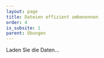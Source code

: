 ```yaml
---
layout: page
title: Dateien effizient umbenennen
order: 4
is_subsite: 1
parent: Übungen
---
```

<body class="theme-base-0d">
Laden Sie die Daten...
